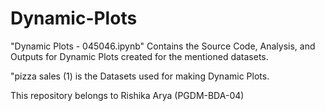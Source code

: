 # Dynamic-Plots
"Dynamic Plots - 045046.ipynb" Contains the Source Code, Analysis, and Outputs for Dynamic Plots created for the mentioned datasets.

"pizza sales (1) is the Datasets used for making Dynamic Plots.

This repository belongs to Rishika Arya (PGDM-BDA-04)

